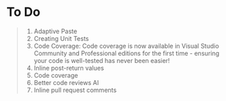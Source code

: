 # To Do

> 1. Adaptive Paste
> 1. Creating Unit Tests
> 1. Code Coverage: Code coverage is now available in Visual Studio Community and Professional editions for the first time - ensuring your code is well-tested has never been easier!
> 1. Inline post-return values
> 1. Code coverage
> 1. Better code reviews AI
> 1. Inline pull request comments
